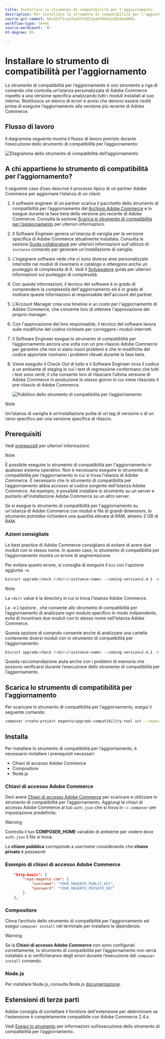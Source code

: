 ```yaml
---
title: Installare lo strumento di compatibilità per l’aggiornamento
description: Per installare lo strumento di compatibilità per l’aggiornamento del progetto Adobe Commerce, effettua le seguenti operazioni.
source-git-commit: bbc412f1ceafaa557d223aabfd4b2a381d6ab04a
workflow-type: tm+mt
source-wordcount: '0'
ht-degree: 0%

---
```



# Installare lo strumento di compatibilità per l’aggiornamento

Lo strumento di compatibilità per l’aggiornamento è uno strumento a riga di comando che controlla un’istanza personalizzata di Adobe Commerce rispetto a una versione specifica analizzando tutti i moduli installati al suo interno. Restituisce un elenco di errori e avvisi che devono essere risolti prima di eseguire l’aggiornamento alla versione più recente di Adobe Commerce.

## Flusso di lavoro

Il diagramma seguente mostra il flusso di lavoro previsto durante l’esecuzione dello strumento di compatibilità per l’aggiornamento:

![Diagramma dello strumento di compatibilità dell’aggiornamento](../../assets/upgrade-guide/mvp-diagram-v3.png)

## A chi appartiene lo strumento di compatibilità per l’aggiornamento?

Il seguente caso d’uso descrive il processo tipico di un partner Adobe Commerce per aggiornare l’istanza di un client:

1. Il software engineer di un partner scarica il pacchetto dello strumento di compatibilità per l’aggiornamento dal [Archivio Adobe Commerce](https://repo.magento.com/) e lo esegue durante la fase beta della versione più recente di Adobe Commerce. Consulta la sezione [Scarica lo strumento di compatibilità per l’aggiornamento](../upgrade-compatibility-tool/install.md#download-the-upgrade-compatibility-tool) per ulteriori informazioni.
1. Il Software Engineer genera un’istanza di vaniglia per la versione specifica di Adobe Commerce attualmente installata. Consulta la sezione [Guida collaboratore](https://devdocs.magento.com/contributor-guide/contributing.html#vanilla-pr) per ulteriori informazioni sull&#39;utilizzo di `instance` comando per generare un&#39;installazione di vaniglia.
1. L&#39;ingegnere software vede che ci sono diverse aree personalizzate interrotte nei moduli di inventario e catalogo e ottengono anche un punteggio di complessità di X. Vedi il [Sviluppatore](../upgrade-compatibility-tool/developer.md) guida per ulteriori informazioni sul punteggio di complessità.
1. Con queste informazioni, il tecnico del software è in grado di comprendere la complessità dell&#39;aggiornamento ed è in grado di inoltrare queste informazioni al responsabile dell&#39;account del partner.
1. L&#39;Account Manager crea una timeline e un costo per l&#39;aggiornamento di Adobe Commerce, che consente loro di ottenere l&#39;approvazione del proprio manager.
1. Con l&#39;approvazione del loro responsabile, il tecnico del software lavora sulle modifiche del codice richieste per correggere i moduli interrotti.
1. Il Software Engineer esegue lo strumento di compatibilità per l’aggiornamento ancora una volta con un pre-rilascio Adobe Commerce per garantire che non vi siano nuovi problemi e che le modifiche del codice apportate risolvano i problemi rilevati durante la fase beta.
1. Viene eseguito il Check-Out di tutto e il Software Engineer invia il codice a un ambiente di staging in cui i test di regressione confermano che tutti i test sono verdi, il che consente loro di rilasciare l’ultima versione di Adobe Commerce in produzione lo stesso giorno in cui viene rilasciato il pre-rilascio di Adobe Commerce.

   ![Pubblico dello strumento di compatibilità per l’aggiornamento](../../assets/upgrade-guide/audience-uct-v3.png)

>[!NOTE]
>
>Un’istanza di vaniglia è un’installazione pulita di un tag di versione o di un ramo specifico per una versione specifica di rilascio.

## Prerequisiti

Vedi [prerequisiti](../upgrade-compatibility-tool/prerequisites.md) per ulteriori informazioni.

>[!NOTE]
>
>È possibile eseguire lo strumento di compatibilità per l&#39;aggiornamento in qualsiasi sistema operativo. Non è necessario eseguire lo strumento di compatibilità per l’aggiornamento in cui si trova l’istanza di Adobe Commerce. È necessario che lo strumento di compatibilità per l’aggiornamento abbia accesso al codice sorgente dell’istanza Adobe Commerce. Ad esempio, è possibile installare lo strumento su un server e puntarlo all&#39;installazione Adobe Commerce su un altro server.

Se si esegue lo strumento di compatibilità per l&#39;aggiornamento su un&#39;istanza di Adobe Commerce con moduli e file di grandi dimensioni, lo strumento potrebbe richiedere una quantità elevata di RAM, almeno 2 GB di RAM.

### Azioni consigliate

Le best practice di Adobe Commerce consigliano di evitare di avere due moduli con lo stesso nome. In questo caso, lo strumento di compatibilità per l’aggiornamento mostra un errore di segmentazione.

Per evitare questo errore, si consiglia di eseguire il `bin` con l&#39;opzione aggiunta `-m`:

```bash
bin/uct upgrade:check /<dir>/<instance-name> --coming-version=2.4.1 -m /vendor/<vendor-name>/<module-name>
```

>[!NOTE]
>
>La `<dir>` value è la directory in cui si trova l’istanza Adobe Commerce.

La `-m` L’opzione , che consente allo strumento di compatibilità per l’aggiornamento di analizzare ogni modulo specifico in modo indipendente, evita di incontrare due moduli con lo stesso nome nell’istanza Adobe Commerce.

Questa opzione di comando consente anche di analizzare una cartella contenente diversi moduli con lo strumento di compatibilità per l’aggiornamento:

```bash
bin/uct upgrade:check /<dir>/<instance-name> --coming-version=2.4.1 -m /vendor/<vendor-name>/
```

Questa raccomandazione aiuta anche con i problemi di memoria che possono verificarsi durante l’esecuzione dello strumento di compatibilità per l’aggiornamento.

## Scarica lo strumento di compatibilità per l’aggiornamento

Per scaricare lo strumento di compatibilità per l’aggiornamento, esegui il seguente comando:

```bash
composer create-project magento/upgrade-compatibility-tool uct --repository https://repo.magento.com
```

## Installa

Per installare lo strumento di compatibilità per l’aggiornamento, è necessario installare i prerequisiti necessari:

* Chiavi di accesso Adobe Commerce
* Compositore
* Node.js

### Chiavi di accesso Adobe Commerce

Devi avere [Chiavi di accesso Adobe Commerce](https://devdocs.magento.com/marketplace/sellers/profile-information.html#access-keys) per scaricare e utilizzare lo strumento di compatibilità per l’aggiornamento. Aggiungi le chiavi di accesso Adobe Commerce al tuo `auth.json` che si trova in `~/.composer` per impostazione predefinita.

>[!WARNING]
>
>Controlla il tuo **COMPOSER_HOME** variabile di ambiente per vedere dove `auth.json` il file si trova.

La **chiave pubblica** corrisponde a _username_ considerando che **chiave privata** è _password_:

### Esempio di chiavi di accesso Adobe Commerce

```json
    "http-basic": {
        "repo.magento.com": {
            "username": "YOUR_MAGENTO_PUBLIC_KEY",
            "password": "YOUR_MAGENTO_PRIVATE_KEY"
        }
    },
```

### Compositore

Clona l’archivio dello strumento di compatibilità per l’aggiornamento ed esegui `composer install` nel terminale per installare le dipendenze.

>[!WARNING]
>
>Se la **Chiavi di accesso Adobe Commerce** non sono configurati correttamente, lo strumento di compatibilità per l’aggiornamento non verrà installato e si verificheranno degli errori durante l’esecuzione del `composer install` comando.

### Node.js

Per installare Node.js, consulta Node.js [documentazione](https://nodejs.dev/learn/how-to-install-nodejs).

## Estensioni di terze parti

Adobe consiglia di contattare il fornitore dell&#39;estensione per determinare se l&#39;estensione è completamente compatibile con Adobe Commerce 2.4.x.

Vedi [Esegui lo strumento](../upgrade-compatibility-tool/run.md) per informazioni sull’esecuzione dello strumento di compatibilità per l’aggiornamento.

